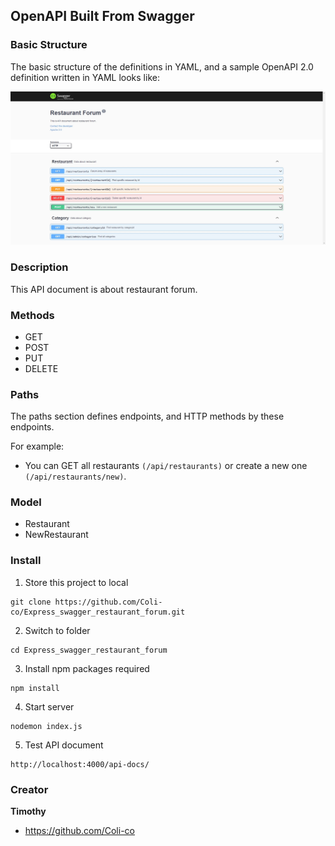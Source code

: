 ## OpenAPI Built From Swagger

### Basic Structure

The basic structure of the definitions in YAML, and a sample OpenAPI 2.0 definition written in YAML looks like:

![screenshot](./public/screenShot.jpg)

### Description

This API document is about restaurant forum.

### Methods

- GET
- POST
- PUT
- DELETE

### Paths

The paths section defines endpoints, and HTTP methods by these endpoints.

For example:

- You can GET all restaurants `(/api/restaurants)` or create a new one `(/api/restaurants/new)`.

### Model

- Restaurant
- NewRestaurant

### Install

1. Store this project to local

```
git clone https://github.com/Coli-co/Express_swagger_restaurant_forum.git
```

2. Switch to folder

```
cd Express_swagger_restaurant_forum
```

3. Install npm packages required

```
npm install
```

4. Start server

```
nodemon index.js
```

5. Test API document

```
http://localhost:4000/api-docs/
```

### Creator

**Timothy**

- https://github.com/Coli-co
